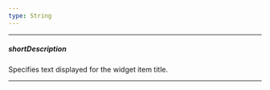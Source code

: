 ```yaml
---
type: String
---
```

---
##### shortDescription
Specifies text displayed for the widget item title.

---
